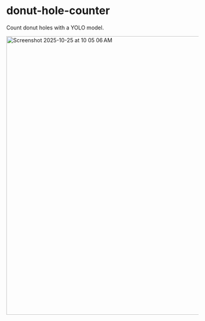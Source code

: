 # donut-hole-counter

Count donut holes with a YOLO model.

<img width="765" height="729" alt="Screenshot 2025-10-25 at 10 05 06 AM" src="https://github.com/user-attachments/assets/157585ff-775d-4aa1-9f84-60ccad4896c4" />
